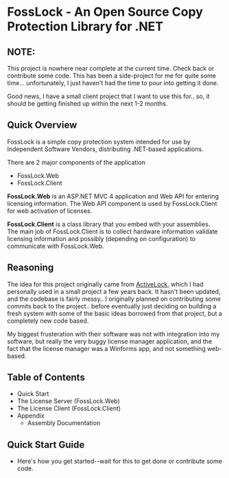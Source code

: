 # FossLock - An Open Source Copy Protection Library for .NET

## NOTE:

This project is nowhere near complete at the current time.  Check back 
or contribute some code.  This has been a side-project for me for quite some 
time... unfortunately, I just haven't had the time to pour into getting it done.

Good news, I have a small client project that I want to use this for.. so, it should
be getting finished up within the next 1-2 months.

## Quick Overview

FossLock is a simple copy protection system intended for use by Independent Software
Vendors, distributing .NET-based applications.

There are 2 major components of the application 

- FossLock.Web
- FossLock.Client

__FossLock.Web__ is an ASP.NET MVC 4 application and Web API for entering
licensing information.  The Web API component is used by FossLock.Client for 
web activation of licenses.

__FossLock.Client__ is a class library that you embed with your assemblies.  
The main job of FossLock.Client is to collect hardware information validate licensing
information and possibly (depending on configuration) to communicate with FossLock.Web.

## Reasoning

The idea for this project originally came from 
[ActiveLock](http://www.activelocksoftware.com), which I had personally used
in a small project a few years back.  It hasn't been updated, and the codebase is 
fairly messy.. I originally planned on contributing some commits back to 
the project.. before eventually just deciding on building a fresh system with
some of the basic ideas borrowed from that project, but a completely new code
based.

My biggest frusteration with their software was not with integration into my software,
but really the very buggy license manager application, and the fact that the license
manager was a Winforms app, and not something web-based.  

## Table of Contents

- Quick Start
- The License Server (FossLock.Web)
- The License Client (FossLock.Client)
- Appendix
    - Assembly Documentation    

## Quick Start Guide

- Here's how you get started--wait for this to get done or contribute some code.